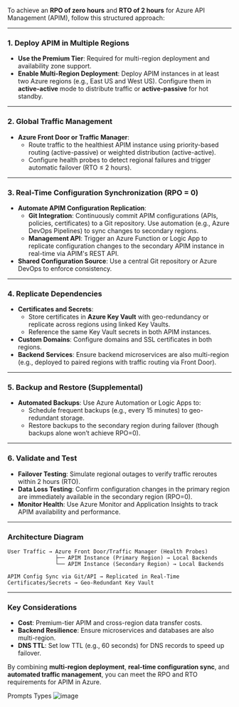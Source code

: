 
To achieve an **RPO of zero hours** and **RTO of 2 hours** for Azure API Management (APIM), follow this structured approach:

---

### **1. Deploy APIM in Multiple Regions**
- **Use the Premium Tier**: Required for multi-region deployment and availability zone support.
- **Enable Multi-Region Deployment**: Deploy APIM instances in at least two Azure regions (e.g., East US and West US). Configure them in **active-active** mode to distribute traffic or **active-passive** for hot standby.

---

### **2. Global Traffic Management**
- **Azure Front Door or Traffic Manager**: 
  - Route traffic to the healthiest APIM instance using priority-based routing (active-passive) or weighted distribution (active-active).
  - Configure health probes to detect regional failures and trigger automatic failover (RTO ≤ 2 hours).

---

### **3. Real-Time Configuration Synchronization (RPO = 0)**
- **Automate APIM Configuration Replication**:
  - **Git Integration**: Continuously commit APIM configurations (APIs, policies, certificates) to a Git repository. Use automation (e.g., Azure DevOps Pipelines) to sync changes to secondary regions.
  - **Management API**: Trigger an Azure Function or Logic App to replicate configuration changes to the secondary APIM instance in real-time via APIM's REST API.
- **Shared Configuration Source**: Use a central Git repository or Azure DevOps to enforce consistency.

---

### **4. Replicate Dependencies**
- **Certificates and Secrets**:
  - Store certificates in **Azure Key Vault** with geo-redundancy or replicate across regions using linked Key Vaults.
  - Reference the same Key Vault secrets in both APIM instances.
- **Custom Domains**: Configure domains and SSL certificates in both regions.
- **Backend Services**: Ensure backend microservices are also multi-region (e.g., deployed to paired regions with traffic routing via Front Door).

---

### **5. Backup and Restore (Supplemental)**
- **Automated Backups**: Use Azure Automation or Logic Apps to:
  - Schedule frequent backups (e.g., every 15 minutes) to geo-redundant storage.
  - Restore backups to the secondary region during failover (though backups alone won’t achieve RPO=0).

---

### **6. Validate and Test**
- **Failover Testing**: Simulate regional outages to verify traffic reroutes within 2 hours (RTO).
- **Data Loss Testing**: Confirm configuration changes in the primary region are immediately available in the secondary region (RPO=0).
- **Monitor Health**: Use Azure Monitor and Application Insights to track APIM availability and performance.

---

### **Architecture Diagram**
```
User Traffic → Azure Front Door/Traffic Manager (Health Probes)
               ├── APIM Instance (Primary Region) → Local Backends
               └── APIM Instance (Secondary Region) → Local Backends
               
APIM Config Sync via Git/API → Replicated in Real-Time
Certificates/Secrets → Geo-Redundant Key Vault
```

---

### **Key Considerations**
- **Cost**: Premium-tier APIM and cross-region data transfer costs.
- **Backend Resilience**: Ensure microservices and databases are also multi-region.
- **DNS TTL**: Set low TTL (e.g., 60 seconds) for DNS records to speed up failover.

By combining **multi-region deployment**, **real-time configuration sync**, and **automated traffic management**, you can meet the RPO and RTO requirements for APIM in Azure.



Prompts Types
![image](https://github.com/user-attachments/assets/8fcce301-2d3b-4197-9bdf-97c05d9467de)





